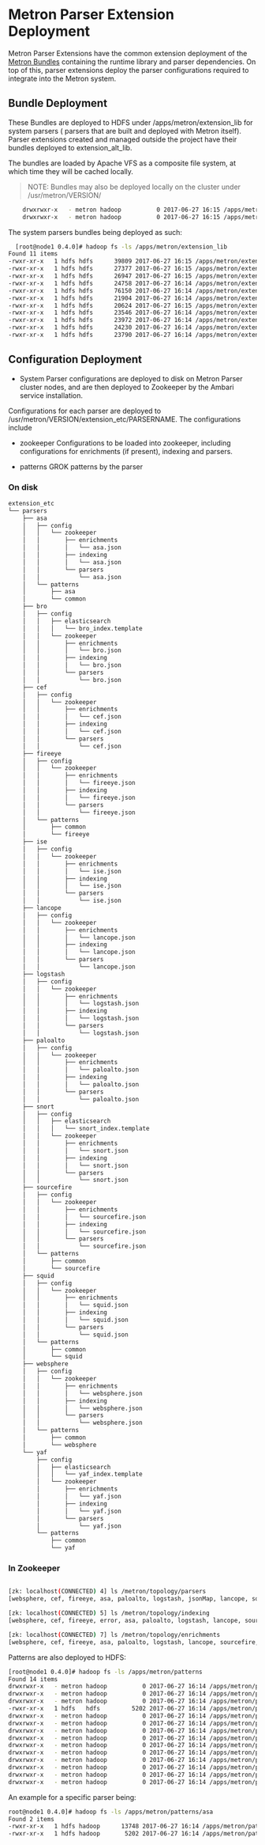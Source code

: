 # Metron Parser Extension Deployment

Metron Parser Extensions have the common extension deployment of the [Metron Bundles](../../bundles-lib) containing the runtime
library and parser dependencies.  On top of this, parser extensions deploy the parser configurations required
to integrate into the Metron system.

## Bundle Deployment

These Bundles are deployed to HDFS under /apps/metron/extension_lib for system parsers ( parsers that are built and deployed with Metron itself).
Parser extensions created and managed outside the project have their bundles deployed to extension_alt_lib.

The bundles are loaded by Apache VFS as a composite file system, at which time they will be cached locally.

> NOTE: Bundles may also be deployed locally on the cluster under /usr/metron/VERSION/

```bash
    drwxrwxr-x   - metron hadoop          0 2017-06-27 16:15 /apps/metron/extension_lib
    drwxrwxr-x   - metron hadoop          0 2017-06-27 16:15 /apps/metron/extension_alt_lib
```
The system parsers bundles being deployed as such:
```bash
  [root@node1 0.4.0]# hadoop fs -ls /apps/metron/extension_lib
Found 11 items
-rwxr-xr-x   1 hdfs hdfs      39809 2017-06-27 16:15 /apps/metron/extension_lib/metron-parser-asa-bundle-0.4.0.bundle
-rwxr-xr-x   1 hdfs hdfs      27377 2017-06-27 16:15 /apps/metron/extension_lib/metron-parser-bro-bundle-0.4.0.bundle
-rwxr-xr-x   1 hdfs hdfs      26947 2017-06-27 16:15 /apps/metron/extension_lib/metron-parser-cef-bundle-0.4.0.bundle
-rwxr-xr-x   1 hdfs hdfs      24758 2017-06-27 16:14 /apps/metron/extension_lib/metron-parser-fireeye-bundle-0.4.0.bundle
-rwxr-xr-x   1 hdfs hdfs      76150 2017-06-27 16:14 /apps/metron/extension_lib/metron-parser-ise-bundle-0.4.0.bundle
-rwxr-xr-x   1 hdfs hdfs      21904 2017-06-27 16:14 /apps/metron/extension_lib/metron-parser-lancope-bundle-0.4.0.bundle
-rwxr-xr-x   1 hdfs hdfs      20624 2017-06-27 16:15 /apps/metron/extension_lib/metron-parser-logstash-bundle-0.4.0.bundle
-rwxr-xr-x   1 hdfs hdfs      23546 2017-06-27 16:14 /apps/metron/extension_lib/metron-parser-paloalto-bundle-0.4.0.bundle
-rwxr-xr-x   1 hdfs hdfs      23972 2017-06-27 16:14 /apps/metron/extension_lib/metron-parser-snort-bundle-0.4.0.bundle
-rwxr-xr-x   1 hdfs hdfs      24230 2017-06-27 16:14 /apps/metron/extension_lib/metron-parser-sourcefire-bundle-0.4.0.bundle
-rwxr-xr-x   1 hdfs hdfs      23790 2017-06-27 16:14 /apps/metron/extension_lib/metron-parser-websphere-bundle-0.4.0.bundle
```

## Configuration Deployment

- System Parser configurations are deployed to disk on Metron Parser cluster nodes, and are then deployed
to Zookeeper by the Ambari service installation.

Configurations for each parser are deployed to /usr/metron/VERSION/extension_etc/PARSERNAME.
The configurations include

- zookeeper
Configurations to be loaded into zookeeper, including configurations for enrichments (if present), indexing and parsers.

- patterns
GROK patterns by the parser

### On disk
```bash
extension_etc
└── parsers
    ├── asa
    │   ├── config
    │   │   └── zookeeper
    │   │       ├── enrichments
    │   │       │   └── asa.json
    │   │       ├── indexing
    │   │       │   └── asa.json
    │   │       └── parsers
    │   │           └── asa.json
    │   └── patterns
    │       ├── asa
    │       └── common
    ├── bro
    │   ├── config
    │   │   ├── elasticsearch
    │   │   │   └── bro_index.template
    │   │   └── zookeeper
    │   │       ├── enrichments
    │   │       │   └── bro.json
    │   │       ├── indexing
    │   │       │   └── bro.json
    │   │       └── parsers
    │   │           └── bro.json
    ├── cef
    │   ├── config
    │   │   └── zookeeper
    │   │       ├── enrichments
    │   │       │   └── cef.json
    │   │       ├── indexing
    │   │       │   └── cef.json
    │   │       └── parsers
    │   │           └── cef.json
    ├── fireeye
    │   ├── config
    │   │   └── zookeeper
    │   │       ├── enrichments
    │   │       │   └── fireeye.json
    │   │       ├── indexing
    │   │       │   └── fireeye.json
    │   │       └── parsers
    │   │           └── fireeye.json
    │   └── patterns
    │       ├── common
    │       └── fireeye
    ├── ise
    │   ├── config
    │   │   └── zookeeper
    │   │       ├── enrichments
    │   │       │   └── ise.json
    │   │       ├── indexing
    │   │       │   └── ise.json
    │   │       └── parsers
    │   │           └── ise.json
    ├── lancope
    │   ├── config
    │   │   └── zookeeper
    │   │       ├── enrichments
    │   │       │   └── lancope.json
    │   │       ├── indexing
    │   │       │   └── lancope.json
    │   │       └── parsers
    │   │           └── lancope.json
    ├── logstash
    │   ├── config
    │   │   └── zookeeper
    │   │       ├── enrichments
    │   │       │   └── logstash.json
    │   │       ├── indexing
    │   │       │   └── logstash.json
    │   │       └── parsers
    │   │           └── logstash.json
    ├── paloalto
    │   ├── config
    │   │   └── zookeeper
    │   │       ├── enrichments
    │   │       │   └── paloalto.json
    │   │       ├── indexing
    │   │       │   └── paloalto.json
    │   │       └── parsers
    │   │           └── paloalto.json
    ├── snort
    │   ├── config
    │   │   ├── elasticsearch
    │   │   │   └── snort_index.template
    │   │   └── zookeeper
    │   │       ├── enrichments
    │   │       │   └── snort.json
    │   │       ├── indexing
    │   │       │   └── snort.json
    │   │       └── parsers
    │   │           └── snort.json
    ├── sourcefire
    │   ├── config
    │   │   └── zookeeper
    │   │       ├── enrichments
    │   │       │   └── sourcefire.json
    │   │       ├── indexing
    │   │       │   └── sourcefire.json
    │   │       └── parsers
    │   │           └── sourcefire.json
    │   └── patterns
    │       ├── common
    │       └── sourcefire
    ├── squid
    │   ├── config
    │   │   └── zookeeper
    │   │       ├── enrichments
    │   │       │   └── squid.json
    │   │       ├── indexing
    │   │       │   └── squid.json
    │   │       └── parsers
    │   │           └── squid.json
    │   └── patterns
    │       ├── common
    │       └── squid
    ├── websphere
    │   ├── config
    │   │   └── zookeeper
    │   │       ├── enrichments
    │   │       │   └── websphere.json
    │   │       ├── indexing
    │   │       │   └── websphere.json
    │   │       └── parsers
    │   │           └── websphere.json
    │   └── patterns
    │       ├── common
    │       └── websphere
    └── yaf
        ├── config
        │   ├── elasticsearch
        │   │   └── yaf_index.template
        │   └── zookeeper
        │       ├── enrichments
        │       │   └── yaf.json
        │       ├── indexing
        │       │   └── yaf.json
        │       └── parsers
        │           └── yaf.json
        └── patterns
            ├── common
            └── yaf
```
### In Zookeeper

```bash

[zk: localhost(CONNECTED) 4] ls /metron/topology/parsers
[websphere, cef, fireeye, asa, paloalto, logstash, jsonMap, lancope, sourcefire, ise, squid, bro, snort, yaf]

[zk: localhost(CONNECTED) 5] ls /metron/topology/indexing
[websphere, cef, fireeye, error, asa, paloalto, logstash, lancope, sourcefire, ise, squid, bro, snort, yaf]

[zk: localhost(CONNECTED) 7] ls /metron/topology/enrichments
[websphere, cef, fireeye, asa, paloalto, logstash, lancope, sourcefire, ise, squid, bro, snort, yaf]
```
Patterns are also deployed to HDFS: 

```bash
[root@node1 0.4.0]# hadoop fs -ls /apps/metron/patterns
Found 14 items
drwxrwxr-x   - metron hadoop          0 2017-06-27 16:14 /apps/metron/patterns/asa
drwxrwxr-x   - metron hadoop          0 2017-06-27 16:14 /apps/metron/patterns/bro
drwxrwxr-x   - metron hadoop          0 2017-06-27 16:14 /apps/metron/patterns/cef
-rwxr-xr-x   1 hdfs   hdfs         5202 2017-06-27 16:14 /apps/metron/patterns/common
drwxrwxr-x   - metron hadoop          0 2017-06-27 16:14 /apps/metron/patterns/fireeye
drwxrwxr-x   - metron hadoop          0 2017-06-27 16:14 /apps/metron/patterns/ise
drwxrwxr-x   - metron hadoop          0 2017-06-27 16:14 /apps/metron/patterns/lancope
drwxrwxr-x   - metron hadoop          0 2017-06-27 16:14 /apps/metron/patterns/logstash
drwxrwxr-x   - metron hadoop          0 2017-06-27 16:14 /apps/metron/patterns/paloalto
drwxrwxr-x   - metron hadoop          0 2017-06-27 16:14 /apps/metron/patterns/snort
drwxrwxr-x   - metron hadoop          0 2017-06-27 16:14 /apps/metron/patterns/sourcefire
drwxrwxr-x   - metron hadoop          0 2017-06-27 16:14 /apps/metron/patterns/squid
drwxrwxr-x   - metron hadoop          0 2017-06-27 16:14 /apps/metron/patterns/websphere
drwxrwxr-x   - metron hadoop          0 2017-06-27 16:14 /apps/metron/patterns/yaf
```

An example for a specific parser being:

```bash
root@node1 0.4.0]# hadoop fs -ls /apps/metron/patterns/asa
Found 2 items
-rwxr-xr-x   1 hdfs hadoop      13748 2017-06-27 16:14 /apps/metron/patterns/asa/asa
-rwxr-xr-x   1 hdfs hadoop       5202 2017-06-27 16:14 /apps/metron/patterns/asa/common

```

